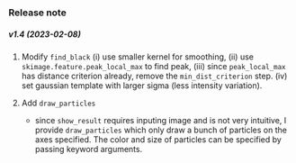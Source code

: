 ### Release note

##### v1.4 (2023-02-08)

1. Modify `find_black`
    (i) use smaller kernel for smoothing, 
    (ii) use ``skimage.feature.peak_local_max`` to find peak, 
    (iii) since ``peak_local_max`` has distance criterion already, remove the ``min_dist_criterion`` step. 
    (iv) set gaussian template with larger sigma (less intensity variation).

2. Add `draw_particles`
    - since `show_result` requires inputing image and is not very intuitive, I provide `draw_particles` which only draw a bunch of particles on the axes specified. The color and size of particles can be specified by passing keyword arguments.